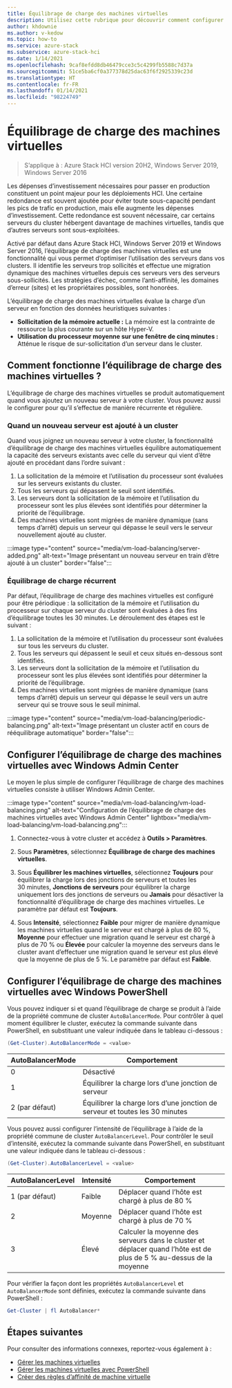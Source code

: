 ```yaml
---
title: Équilibrage de charge des machines virtuelles
description: Utilisez cette rubrique pour découvrir comment configurer la fonctionnalité d’équilibrage de charge des machines virtuelles dans Azure Stack HCI et Windows Server.
author: khdownie
ms.author: v-kedow
ms.topic: how-to
ms.service: azure-stack
ms.subservice: azure-stack-hci
ms.date: 1/14/2021
ms.openlocfilehash: 9caf8efdd8db46479cce3c5c4299fb5588c7d37a
ms.sourcegitcommit: 51ce5ba6cf0a377378d25dac63f6f2925339c23d
ms.translationtype: HT
ms.contentlocale: fr-FR
ms.lasthandoff: 01/14/2021
ms.locfileid: "98224749"
---
```

# <a name="virtual-machine-load-balancing"></a>Équilibrage de charge des machines virtuelles

> S’applique à : Azure Stack HCI version 20H2, Windows Server 2019, Windows Server 2016

Les dépenses d’investissement nécessaires pour passer en production constituent un point majeur pour les déploiements HCI. Une certaine redondance est souvent ajoutée pour éviter toute sous-capacité pendant les pics de trafic en production, mais elle augmente les dépenses d’investissement. Cette redondance est souvent nécessaire, car certains serveurs du cluster hébergent davantage de machines virtuelles, tandis que d’autres serveurs sont sous-exploitées.

Activé par défaut dans Azure Stack HCI, Windows Server 2019 et Windows Server 2016, l’équilibrage de charge des machines virtuelles est une fonctionnalité qui vous permet d’optimiser l’utilisation des serveurs dans vos clusters. Il identifie les serveurs trop sollicités et effectue une migration dynamique des machines virtuelles depuis ces serveurs vers des serveurs sous-sollicités. Les stratégies d’échec, comme l’anti-affinité, les domaines d’erreur (sites) et les propriétaires possibles, sont honorées.

L’équilibrage de charge des machines virtuelles évalue la charge d’un serveur en fonction des données heuristiques suivantes :

- **Sollicitation de la mémoire actuelle :** La mémoire est la contrainte de ressource la plus courante sur un hôte Hyper-V.
- **Utilisation du processeur moyenne sur une fenêtre de cinq minutes :** Atténue le risque de sur-sollicitation d’un serveur dans le cluster.

## <a name="how-does-vm-load-balancing-work"></a>Comment fonctionne l’équilibrage de charge des machines virtuelles ?

L’équilibrage de charge des machines virtuelles se produit automatiquement quand vous ajoutez un nouveau serveur à votre cluster. Vous pouvez aussi le configurer pour qu’il s’effectue de manière récurrente et régulière.

### <a name="when-a-new-server-is-added-to-a-cluster"></a>Quand un nouveau serveur est ajouté à un cluster

Quand vous joignez un nouveau serveur à votre cluster, la fonctionnalité d’équilibrage de charge des machines virtuelles équilibre automatiquement la capacité des serveurs existants avec celle du serveur qui vient d’être ajouté en procédant dans l’ordre suivant :

1. La sollicitation de la mémoire et l’utilisation du processeur sont évaluées sur les serveurs existants du cluster.
2. Tous les serveurs qui dépassent le seuil sont identifiés.
3. Les serveurs dont la sollicitation de la mémoire et l’utilisation du processeur sont les plus élevées sont identifiés pour déterminer la priorité de l’équilibrage.
4. Des machines virtuelles sont migrées de manière dynamique (sans temps d’arrêt) depuis un serveur qui dépasse le seuil vers le serveur nouvellement ajouté au cluster.

:::image type="content" source="media/vm-load-balancing/server-added.png" alt-text="Image présentant un nouveau serveur en train d’être ajouté à un cluster" border="false"::: 

### <a name="recurring-load-balancing"></a>Équilibrage de charge récurrent

Par défaut, l’équilibrage de charge des machines virtuelles est configuré pour être périodique : la sollicitation de la mémoire et l’utilisation du processeur sur chaque serveur du cluster sont évaluées à des fins d’équilibrage toutes les 30 minutes. Le déroulement des étapes est le suivant :

1. La sollicitation de la mémoire et l’utilisation du processeur sont évaluées sur tous les serveurs du cluster.
2. Tous les serveurs qui dépassent le seuil et ceux situés en-dessous sont identifiés.
3. Les serveurs dont la sollicitation de la mémoire et l’utilisation du processeur sont les plus élevées sont identifiés pour déterminer la priorité de l’équilibrage.
4. Des machines virtuelles sont migrées de manière dynamique (sans temps d’arrêt) depuis un serveur qui dépasse le seuil vers un autre serveur qui se trouve sous le seuil minimal.

:::image type="content" source="media/vm-load-balancing/periodic-balancing.png" alt-text="Image présentant un cluster actif en cours de rééquilibrage automatique" border="false"::: 

## <a name="configure-vm-load-balancing-using-windows-admin-center"></a>Configurer l’équilibrage de charge des machines virtuelles avec Windows Admin Center

Le moyen le plus simple de configurer l’équilibrage de charge des machines virtuelles consiste à utiliser Windows Admin Center. 

:::image type="content" source="media/vm-load-balancing/vm-load-balancing.png" alt-text="Configuration de l’équilibrage de charge des machines virtuelles avec Windows Admin Center" lightbox="media/vm-load-balancing/vm-load-balancing.png":::

1. Connectez-vous à votre cluster et accédez à **Outils > Paramètres**.

2. Sous **Paramètres**, sélectionnez **Équilibrage de charge des machines virtuelles**.

3. Sous **Équilibrer les machines virtuelles**, sélectionnez **Toujours** pour équilibrer la charge lors des jonctions de serveurs et toutes les 30 minutes, **Jonctions de serveurs** pour équilibrer la charge uniquement lors des jonctions de serveurs ou **Jamais** pour désactiver la fonctionnalité d’équilibrage de charge des machines virtuelles. Le paramètre par défaut est **Toujours**.

4. Sous **Intensité**, sélectionnez **Faible** pour migrer de manière dynamique les machines virtuelles quand le serveur est chargé à plus de 80 %, **Moyenne** pour effectuer une migration quand le serveur est chargé à plus de 70 % ou **Élevée** pour calculer la moyenne des serveurs dans le cluster avant d’effectuer une migration quand le serveur est plus élevé que la moyenne de plus de 5 %. Le paramètre par défaut est **Faible**.

## <a name="configure-vm-load-balancing-using-windows-powershell"></a>Configurer l’équilibrage de charge des machines virtuelles avec Windows PowerShell

Vous pouvez indiquer si et quand l’équilibrage de charge se produit à l’aide de la propriété commune de cluster `AutoBalancerMode`. Pour contrôler à quel moment équilibrer le cluster, exécutez la commande suivante dans PowerShell, en substituant une valeur indiquée dans le tableau ci-dessous :

```PowerShell
(Get-Cluster).AutoBalancerMode = <value>
```

|AutoBalancerMode |Comportement|
|-----------------|-----------|
| 0 | Désactivé |
| 1 | Équilibrer la charge lors d’une jonction de serveur |
| 2 (par défaut) | Équilibrer la charge lors d’une jonction de serveur et toutes les 30 minutes |

Vous pouvez aussi configurer l’intensité de l’équilibrage à l’aide de la propriété commune de cluster `AutoBalancerLevel`. Pour contrôler le seuil d’intensité, exécutez la commande suivante dans PowerShell, en substituant une valeur indiquée dans le tableau ci-dessous :

```PowerShell
(Get-Cluster).AutoBalancerLevel = <value>
```

| AutoBalancerLevel | Intensité | Comportement |
|-------------------|----------------|----------|
| 1 (par défaut) | Faible | Déplacer quand l’hôte est chargé à plus de 80 % |
| 2 | Moyenne | Déplacer quand l’hôte est chargé à plus de 70 % |
| 3 | Élevé | Calculer la moyenne des serveurs dans le cluster et déplacer quand l’hôte est de plus de 5 % au-dessus de la moyenne |

Pour vérifier la façon dont les propriétés `AutoBalancerLevel` et `AutoBalancerMode` sont définies, exécutez la commande suivante dans PowerShell :

```PowerShell
Get-Cluster | fl AutoBalancer*
```

## <a name="next-steps"></a>Étapes suivantes

Pour consulter des informations connexes, reportez-vous également à :

- [Gérer les machines virtuelles](vm.md)
- [Gérer les machines virtuelles avec PowerShell](vm-powershell.md)
- [Créer des règles d’affinité de machine virtuelle](vm-affinity.md)
